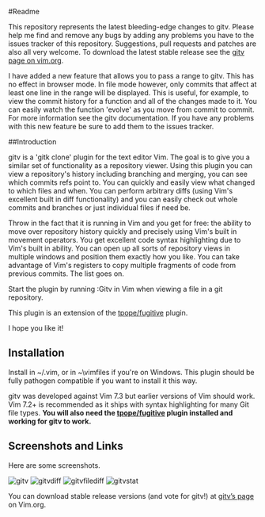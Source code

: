 #Readme

This repository represents the latest bleeding-edge changes to gitv.
Please help me find and remove any bugs by adding any problems you have
to the issues tracker of this repository. Suggestions, pull requests and
patches are also all very welcome. To download the latest stable release
see the [gitv page on vim.org](http://www.vim.org/scripts/script.php?script_id=3574).

I have added a new feature that allows you to pass a range to gitv.
This has no effect in browser mode. In file mode however, only commits
that affect at least one line in the range will be displayed. This is
useful, for example, to view the commit history for a function and all
of the changes made to it. You can easily watch the function 'evolve'
as you move from commit to commit. For more information see the gitv
documentation. If you have any problems with this new feature be sure
to add them to the issues tracker.

##Introduction

gitv is a 'gitk clone' plugin for the text editor Vim. The goal is
to give you a similar set of functionality as a repository viewer.
Using this plugin you can view a repository's history including
branching and merging, you can see which commits refs point to.
You can quickly and easily view what changed to which files and
when. You can perform arbitrary diffs (using Vim's excellent built
in diff functionality) and you can easily check out whole commits
and branches or just individual files if need be.

Throw in the fact that it is running in Vim and you get for free:
the ability to move over repository history quickly and precisely
using Vim's built in movement operators. You get excellent code
syntax highlighting due to Vim's built in ability. You can open up
all sorts of repository views in multiple windows and position
them exactly how you like. You can take advantage of Vim's
registers to copy multiple fragments of code from previous
commits. The list goes on.

Start the plugin by running :Gitv in Vim when viewing a file in a git repository.

This plugin is an extension of the [tpope/fugitive](https://github.com/tpope/vim-fugitive) plugin.

I hope you like it!

## Installation

Install in ~/.vim, or in ~\vimfiles if you're on Windows. This
plugin should be fully pathogen compatible if you want to install
it this way.

gitv was developed against Vim 7.3 but earlier versions of Vim
should work.  Vim 7.2+ is recommended as it ships with syntax
highlighting for many Git file types. **You will also need the
[tpope/fugitive](https://github.com/tpope/vim-fugitive) plugin installed and working for gitv to work.**

## Screenshots and Links

Here are some screenshots.

![gitv](http://www.gregsexton.org/images/gitk-vim.jpg)
![gitvdiff](http://www.gregsexton.org/images/gitv/gitv-diff.jpg)
![gitvfilediff](http://www.gregsexton.org/images/gitv/gitv-file-diff.jpg)
![gitvstat](http://www.gregsexton.org/images/gitv/gitv-stat.jpg)

You can download stable release versions (and vote for gitv!) at
[gitv’s page](http://www.vim.org/scripts/script.php?script_id=3574) on
Vim.org.
